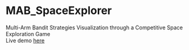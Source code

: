 # MAB_SpaceExplorer
Multi-Arm Bandit Strategies Visualization through a Competitive Space Exploration Game
<br>
Live demo <a href="https://renapagli.github.io/MAB_SpaceExplorer/" target="_blank">here</a>
